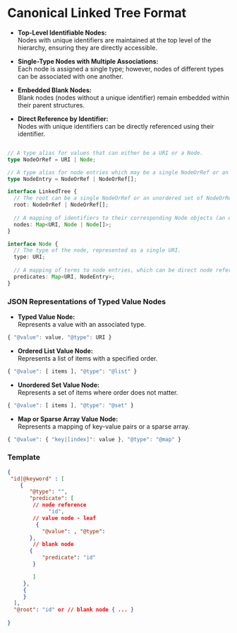 # Canonical Linked Tree Format

- **Top-Level Identifiable Nodes:**  
  Nodes with unique identifiers are maintained at the top level of the hierarchy, ensuring they are directly accessible.

- **Single-Type Nodes with Multiple Associations:**  
  Each node is assigned a single type; however, nodes of different types can be associated with one another.

- **Embedded Blank Nodes:**  
  Blank nodes (nodes without a unique identifier) remain embedded within their parent structures.

- **Direct Reference by Identifier:**  
  Nodes with unique identifiers can be directly referenced using their identifier.

```typescript

// A type alias for values that can either be a URI or a Node.
type NodeOrRef = URI | Node;

// A type alias for node entries which may be a single NodeOrRef or an unordered set of them.
type NodeEntry = NodeOrRef | NodeOrRef[];

interface LinkedTree {
  // The root can be a single NodeOrRef or an unordered set of NodeOrRef.
  root: NodeOrRef | NodeOrRef[];
  
  // A mapping of identifiers to their corresponding Node objects (an unordered set).
  nodes: Map<URI, Node | Node[]>;
}

interface Node {
  // The type of the node, represented as a single URI.
  type: URI;
  
  // A mapping of terms to node entries, which can be direct node references, URIs, or arrays thereof.
  predicates: Map<URI, NodeEntry>;
}

```

### JSON Representations of Typed Value Nodes

- **Typed Value Node:**  
Represents a value with an associated type.
```javascript
{ "@value": value, "@type": URI }
```

- **Ordered List Value Node:**  
Represents a list of items with a specified order.
```javascript
{ "@value": [ items ], "@type": "@list" }
```

- **Unordered Set Value Node:**  
Represents a set of items where order does not matter.
```javascript
{ "@value": [ items ], "@type": "@set" }
```

- **Map or Sparse Array Value Node:**  
Represents a mapping of key-value pairs or a sparse array.
```javascript
{ "@value": { "key|[index]": value }, "@type": "@map" }
```

### Template

```json
{
 "id|@keyword" : [
    {
       "@type": "",
       "predicate": [
        // node reference
             "id",
        // value node - leaf
         {
           "@value": , "@type": 
       },
        // blank node
       {
           "predicate": "id"
        }

        ]
     },
     {
     }
  ],
  "@root": "id" or // blank node { ... }
  
}
```

